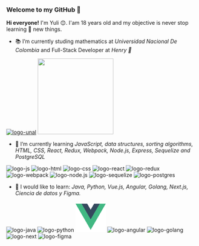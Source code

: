 ### Welcome to my GitHub 👋

**Hi everyone!** I'm Yuli :blush:. I'am 18 years old and my objective is never stop learning :notebook_with_decorative_cover: new things.

- :books: I’m currently studing mathematics at *Universidad Nacional De Colombia* and Full-Stack Developer at *Henry :yellow_heart:*

 <a href="https://unal.edu.co/"> <img alt="logo-unal" src="https://upload.wikimedia.org/wikipedia/commons/0/0a/Logotipo_de_la_Universidad_Nacional_de_Colombia.svg" height="200" width="200"></a>  <a href="https://www.soyhenry.com/"> <img src="https://hypernoir.com/wp-content/uploads/2020/11/Henry.png" height="200" width="200"> </a>
- 🌱 I’m currently learning *JavaScript, data structures, sorting algorithms, HTML, CSS, React, Redux, Webpack, Node.js, Express, Sequelize and PostgreSQL* 


 <img alt="logo-js" src="https://upload.wikimedia.org/wikipedia/commons/thumb/9/99/Unofficial_JavaScript_logo_2.svg/480px-Unofficial_JavaScript_logo_2.svg.png" height="80" width="80"> <img alt="logo-html" src="https://upload.wikimedia.org/wikipedia/commons/thumb/6/61/HTML5_logo_and_wordmark.svg/1024px-HTML5_logo_and_wordmark.svg.png" height="90" width="90">     <img alt="logo-css" src="https://cdn.freebiesupply.com/logos/large/2x/css3-logo-png-transparent.png" height="100" width="100">      <img alt="logo-react" src="https://upload.wikimedia.org/wikipedia/commons/thumb/4/47/React.svg/1200px-React.svg.png" height="90" width="100">      <img alt="logo-redux" src="https://upload.wikimedia.org/wikipedia/commons/thumb/3/30/Redux_Logo.png/1200px-Redux_Logo.png" height="80" width="300">   <img alt="logo-webpack" src="https://repository-images.githubusercontent.com/76603199/0d36ee00-8030-11e9-9d07-c393f6039471" height="100" width="100">   <img alt="logo-node.js" src="https://cdn.pixabay.com/photo/2015/04/23/17/41/node-js-736399_1280.png" height="80" width="160"> <img alt="logo-sequelize" src="https://cdn.icon-icons.com/icons2/2107/PNG/512/file_type_sequelize_icon_130173.png" height="100" width="100"> <img alt="logo-postgres" src="https://upload.wikimedia.org/wikipedia/commons/thumb/2/29/Postgresql_elephant.svg/1200px-Postgresql_elephant.svg.png" height="100" width="100">
 
 - 📖 I would like to learn: *Java, Python, Vue.js, Angular, Golang, Next.js, Ciencia de datos y Figma.*
 
 <img alt="logo-java" src="https://i.blogs.es/8d2420/650_1000_java/1366_2000.png" height="80" width="80"> <img alt="logo-python" src="https://upload.wikimedia.org/wikipedia/commons/thumb/c/c3/Python-logo-notext.svg/2048px-Python-logo-notext.svg.png" height="80" width="80"> <img alt="logo-vue" src="https://raw.githubusercontent.com/github/explore/80688e429a7d4ef2fca1e82350fe8e3517d3494d/topics/vue/vue.png" height="80" width="80"> <img alt="logo-angular" src="https://docs.angular.lat/assets/images/logos/angular/angular.png" height="80" width="80"> <img alt="logo-golang" src="https://upload.wikimedia.org/wikipedia/commons/thumb/0/05/Go_Logo_Blue.svg/1200px-Go_Logo_Blue.svg.png" height="70" width="100"> <img alt="logo-next" src="https://upload.wikimedia.org/wikipedia/commons/thumb/8/8e/Nextjs-logo.svg/800px-Nextjs-logo.svg.png" height="80" width="100"> <img alt="logo-figma" src="https://cdn.iconscout.com/icon/free/png-256/figma-682083.png" height="80" width="80"> 
 
 
<!--- 👯 I’m looking to collaborate on ...
- 🤔 I’m looking for help with ...
- 💬 Ask me about ...
- 📫 How to reach me: ...
- 😄 Pronouns: ...
- ⚡ Fun fact: ...-->
